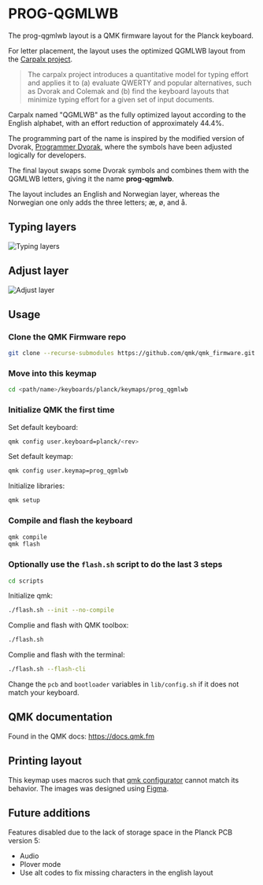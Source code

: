 # PROG-QGMLWB

The prog-qgmlwb layout is a QMK firmware layout for the Planck keyboard.

For letter placement, the layout uses the optimized QGMLWB layout from the [Carpalx project](http://mkweb.bcgsc.ca/carpalx).

> The carpalx project introduces a quantitative model for typing effort and applies it to (a) evaluate QWERTY and popular alternatives, such as Dvorak and Colemak and (b) find the keyboard layouts that minimize typing effort for a given set of input documents.

Carpalx named "QGMLWB" as the fully optimized layout according to the English alphabet, with an effort reduction of approximately 44.4%.

The programming part of the name is inspired by the modified version of Dvorak, [Programmer Dvorak](http://programmer-dvorak.appspot.com), where the symbols have been adjusted logically for developers.

The final layout swaps some Dvorak symbols and combines them with the QGMLWB letters, giving it the name **prog-qgmlwb**.

The layout includes an English and Norwegian layer, whereas the Norwegian one only adds the three letters; æ, ø, and å.

## Typing layers

![Typing layers](https://i.imgur.com/QaHnqW8.png)

## Adjust layer

![Adjust layer](https://i.imgur.com/63I69P0.png)

## Usage

### Clone the QMK Firmware repo

```bash
git clone --recurse-submodules https://github.com/qmk/qmk_firmware.git <path/name>
```

### Move into this keymap

```bash
cd <path/name>/keyboards/planck/keymaps/prog_qgmlwb
```

### Initialize QMK the first time

Set default keyboard:

```bash
qmk config user.keyboard=planck/<rev>
```

Set default keymap:

```bash
qmk config user.keymap=prog_qgmlwb
```

Initialize libraries:

```bash
qmk setup
```

### Compile and flash the keyboard

```bash
qmk compile 
qmk flash
```

### Optionally use the `flash.sh` script to do the last 3 steps

```bash
cd scripts
```

Initialize qmk:

```bash
./flash.sh --init --no-compile
```

Complie and flash with QMK toolbox:

```bash
./flash.sh
```

Complie and flash with the terminal:

```bash
./flash.sh --flash-cli
```

Change the `pcb` and `bootloader` variables in `lib/config.sh` if it does not match your keyboard.

## QMK documentation

Found in the QMK docs: <https://docs.qmk.fm>

## Printing layout

This keymap uses macros such that [qmk configurator](https://config.qmk.fm) cannot match its behavior. The images was designed using [Figma](https://figma.com).

## Future additions

Features disabled due to the lack of storage space in the Planck PCB version 5:

- Audio
- Plover mode
- Use alt codes to fix missing characters in the english layout
